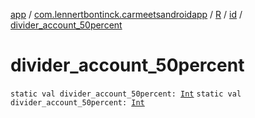 [app](../../../index.md) / [com.lennertbontinck.carmeetsandroidapp](../../index.md) / [R](../index.md) / [id](index.md) / [divider_account_50percent](./divider_account_50percent.md)

# divider_account_50percent

`static val divider_account_50percent: `[`Int`](https://kotlinlang.org/api/latest/jvm/stdlib/kotlin/-int/index.html)
`static val divider_account_50percent: `[`Int`](https://kotlinlang.org/api/latest/jvm/stdlib/kotlin/-int/index.html)
